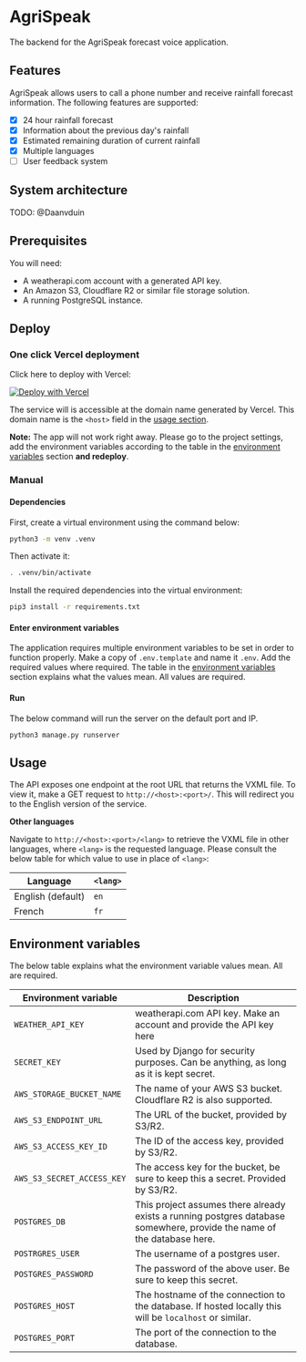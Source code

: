 # AgriSpeak

The backend for the AgriSpeak forecast voice application.

## Features

AgriSpeak allows users to call a phone number and receive rainfall forecast information. The following features are supported:
- [x] 24 hour rainfall forecast
- [x] Information about the previous day's rainfall 
- [x] Estimated remaining duration of current rainfall
- [x] Multiple languages
- [ ] User feedback system

## System architecture

TODO: @Daanvduin

## Prerequisites

You will need:
- A weatherapi.com account with a generated API key.
- An Amazon S3, Cloudflare R2 or similar file storage solution.
- A running PostgreSQL instance.

## Deploy

### One click Vercel deployment

Click here to deploy with Vercel:

[![Deploy with Vercel](https://vercel.com/button)](https://vercel.com/new/clone?repository-url=https%3A%2F%2Fgithub.com%2Fandrulonis%2FICT4D)

The service will is accessible at the domain name generated by Vercel. This domain name is the `<host>` field in the [usage section](#usage).

**Note:** The app will not work right away. Please go to the project settings, add the environment variables according to the table in the [environment variables](#environment-variables) section **and redeploy**.

### Manual

#### Dependencies

First, create a virtual environment using the command below:

```sh
python3 -m venv .venv
```

Then activate it:

```sh
. .venv/bin/activate
```

Install the required dependencies into the virtual environment:

```sh
pip3 install -r requirements.txt
```

#### Enter environment variables

The application requires multiple environment variables to be set in order to function properly. Make a copy of `.env.template` and name it `.env`. Add the required values where required. The table in the [environment variables](#environment-variables) section explains what the values mean. All values are required.

#### Run

The below command will run the server on the default port and IP.

```
python3 manage.py runserver
```

## Usage

The API exposes one endpoint at the root URL that returns the VXML file. To view it, make a GET request to `http://<host>:<port>/`. This will redirect you to the English version of the service. 

**Other languages**

Navigate to `http://<host>:<port>/<lang>` to retrieve the VXML file in other languages, where `<lang>` is the requested language. Please consult the below table for which value to use in place of `<lang>`:

|Language|`<lang>`|
|--------|--------|
|English (default)|`en`|
|French|`fr`| 

## Environment variables

The below table explains what the environment variable values mean. All are required.

|Environment variable|Description|
|--------------------|-----------|
| `WEATHER_API_KEY`           | weatherapi.com API key. Make an account and provide the API key here |
| `SECRET_KEY`                | Used by Django for security purposes. Can be anything, as long as it is kept secret. |
| `AWS_STORAGE_BUCKET_NAME`   | The name of your AWS S3 bucket. Cloudflare R2 is also supported. |
| `AWS_S3_ENDPOINT_URL`       | The URL of the bucket, provided by S3/R2. |
| `AWS_S3_ACCESS_KEY_ID`      |  The ID of the access key, provided by S3/R2. |
| `AWS_S3_SECRET_ACCESS_KEY`  | The access key for the bucket, be sure to keep this a secret. Provided by S3/R2. |
| `POSTGRES_DB`               | This project assumes there already exists a running postgres database somewhere, provide the name of the database here. |
| `POSTRGRES_USER`            | The username of a postgres user. |
| `POSTGRES_PASSWORD`         | The password of the above user. Be sure to keep this secret. |
| `POSTGRES_HOST`             | The hostname of the connection to the database. If hosted locally this will be `localhost` or similar. |
| `POSTGRES_PORT`             | The port of the connection to the database. |

